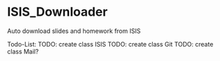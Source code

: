 # ISIS_Downloader
Auto download slides and homework from ISIS


Todo-List:
TODO: create class ISIS
TODO: create class Git
TODO: create class Mail?
